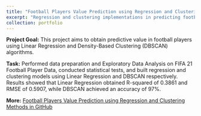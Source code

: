 ```yaml
---
title: "Football Players Value Prediction using Regression and Clustering Methods"
excerpt: "Regression and clustering implementations in predicting football players value based on FIFA 21 Football Player Data using R Programming Language<br><br><img src='/images/pf6.jpg' style='width:auto; height: 200px'> <img src='/images/pf6.1.jpg' style='width:auto; height: 200px'>"
collection: portfolio
---
```


**Project Goal:** This project aims to obtain predictive value in football players using Linear Regression and Density-Based Clustering (DBSCAN) algorithms.

**Task:** Performed data preparation and Exploratory Data Analysis on FIFA 21 Football Player Data, conducted statistical tests, and built regression and clustering models using Linear Regression and DBSCAN respectively. Results showed that Linear Regression obtained R-squared of 0.3861 and RMSE of 0.5907, while DBSCAN achieved an accuracy of 97%.

**More:** [Football Players Value Prediction using Regression and Clustering Methods in GitHub](https://github.com/antonettekelly/Football-Players-Value-Prediction-Regression-and-Clustering-R)
